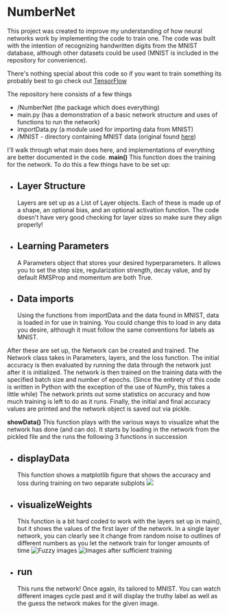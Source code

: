 NumberNet
=========
This project was created to improve my understanding of how neural networks work by implementing the code to train one. The code was built with the intention of recognizing handwritten digits from the MNIST database, although other datasets could be used (MNIST is included in the repository for convenience).

There's nothing special about this code so if you want to train something its probably best to go check out [TensorFlow](https://github.com/tensorflow/tensorflow)

The repository here consists of a few things
 - /NumberNet (the package which does everything)
 - main.py (has a demonstration of a basic network structure and uses of functions to run the network)
 - importData.py (a module used for importing data from MNIST)
 - /MNIST - directory containing MNIST data (original found [here](http://yann.lecun.com/exdb/mnist/))

I'll walk through what main does here, and implementations of everything are better documented in the code.
**main()**
This function does the training for the network. To do this a few things have to be set up:
 - Layer Structure
	 -
	 Layers are set up as a List of Layer objects. Each of these is made up of a shape, an optional bias, and an optional activation function. The code doesn't have very good checking for layer sizes so make sure they align properly!
 - Learning Parameters
	 -
	 A Parameters object that stores your desired hyperparameters. It allows you to set the step size, regularization strength, decay value, and by default RMSProp and momentum are both True.
 - Data imports
   -
   Using the functions from importData and the data found in MNIST, data is loaded in for use in training. You could change this to load in any data you desire, although it must follow the same conventions for labels as MNIST.

After these are set up, the Network can be created and trained. The Network class takes in Parameters, layers, and the loss function.
The initial accuracy is then evaluated by running the data through the network just after it is initialized.
The network is then trained on the training data with the specified batch size and number of epochs. (Since the entirety of this code is written in Python with the exception of the use of NumPy, this takes a little while)
 The network prints out some statistics on accuracy and how much training is left to do as it runs.
 Finally, the initial and final accuracy values are printed and the network object is saved out via pickle.

**showData()**
This function plays with the various ways to visualize what the network has done (and can do).
It starts by loading in the network from the pickled file and the runs the following 3 functions in succession
  - displayData
    -
    This function shows a matplotlib figure that shows the accuracy and loss during training on two separate subplots
    ![](https://i.imgur.com/T9KCGyZ.png)
 - visualizeWeights
   -
   This function is a bit hard coded to work with the layers set up in main(), but it shows the values of the first layer of the network. In a single layer network, you can clearly see it change from random noise to outlines of different numbers as you let the network train for longer amounts of time
   ![Fuzzy images](https://i.imgur.com/ap0cYZs.png)
   ![Images after sufficient training](https://i.imgur.com/JT6udHe.png)
 - run
   - 
   This runs the network! Once again, its tailored to MNIST. You can watch different images cycle past and it will display the truthy label as well as the guess the network makes for the given image.